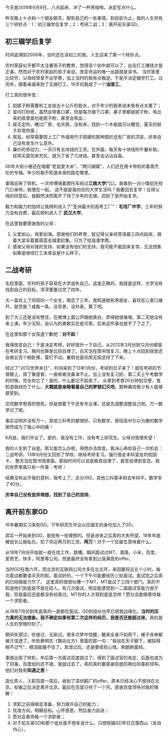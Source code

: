 今天是2019年6月9日，八点起床，冲了一杯黑咖啡。决定写点什么。

昨天晚上十点和一个朋友聊天，聊到自己的一些事情。到目前为止，我的人生共有三个转折点：1：初三辍学后复学；2：考研二战；3：离开前东家GD。

## 初三辍学后复学

时间追溯到2006年，当时还在读初三的我，人生迎来了第一个转折点。

农村家庭似乎都不太注重孩子的教育，觉得读个初中就可以了，出去打工赚钱才是正事。然而对于农村家庭的孩子来说，改变命运的唯一出路就是读书。
当时家里比较穷，父母经常拿不出学费，加上当时的我有点叛逆。于是乎决定辍学打工。过完年，跟着亲戚来到了无锡打工，16岁的我成了一个**油漆工**。

打工真的很辛苦：

1. 刮腻子粉需要和工友抬五十公斤的胶水，对于年少的我来说未免有点太重了；
2. 室内打砂纸，虽然会带着口罩，但是每次摘下口罩，鼻子里都是腻子粉，咳出来的痰里面也是腻子粉，甚至会咳血；
3. 居无定所，睡过厂房，毛坯房。没有床，找到一个木板就可以睡觉，夏天的蚊子异常热情；
4. 爬高，经常需要爬上工厂外墙用竹子搭建的那种围栏还有厂房的顶梁，庆幸自己没有发生什么意外。
5. 廉价的劳动力，一天只有五块钱的工资。在外面，每天有十块钱的午餐补助，经常买面包来充饥，就为了省了几块钱。甚至会沾沾自喜。

06年大街小巷还在唱着"老鼠爱大米"，"两只蝴蝶"，人们还在用卡带机听着周杰伦的专辑。年少的我不知道未来的路在哪里。

事情迎来了转机，一次师傅骑着摩托车经过**江南大学**门口。我看到一对小情侣在校门口亲吻，依偎在一起。
这不就是我向往的大学生活吗？我要回去复学！征得父母的同意后，我毅然决然离开了待了半年的无锡，回到了家开始复学。

毅力和脑力的加持让我顺利进入了"亚洲最大的高考工厂"：**毛坦厂中学**。三年的努力没有白费，最后顺利进入了 **武汉大学**。

在这里我要感谢我的父母：
1. 父爱如山，母爱如海。感谢他们的养育，犹记得父亲经常凌晨三四点起床，骑着大梁车载着蔬菜去城里赶集。只为了给我凑学费。
2. 感谢父母对我的支持，如果没有他们的支持，我可能不能回来复学。无法想象如果是继续打工未来会是什么样子。

## 二战考研

名校里面，农村的孩子容易在大学迷失自己。这是正确的，我就是这样，大学没有找到自己的目标。浑浑噩噩过完了四年。

大一喜欢上了同班的一个女生，暗恋了三年。我知道她有男朋友，喜欢在心里口难开。就凭我？咸鱼一条，没背景，没外表。算了吧。

到了大三还是没有憋住，在微博上面公开跟她表白，弄得她很难堪。第二天她没有来上课。年少无知，自以为的勇敢实在是可笑。后来这件事也就不了了之了。

在这里和那个女孩道个歉吧：**对不起**！

我得改变自己！于是决定考研，好好提升一下自己。从2012年3月份到12月份都是在考研复习。期间也算是比较自律了。白天泡在图书馆复习，晚上十点回到宿舍还会做五百个俯卧撑，雷打不动。暑假也是风雨无阻坚持了下来。

经过了"2012世界末日"，时间来到了13年1月份，考研的日子来了！就在考研的节骨眼上，得了重感冒，一直咳嗽流鼻涕不止。加上没有复习好。第二天上午考数学的时候，完全失忆了！是的，什么都记不起来了。
从拿到考卷20分钟到交卷，鬼知道我经历了什么。**大概就是亲眼看着自己的梦想幻灭吧**。那种痛苦极少有人能够感受到。

交完数学卷真的想死。但是想着下午还有专业课，还是先调整调整自己吧。万一数学过了呢。

事实证明并没有万一，其他三科考的都很好。只有数学，曾经高中引以为傲的数学居然成为了我心中的痛！

6月底，我们毕业了。是的，我没有工作，没有考上研究生。父母对我很失望！

我的人生到了谷底。那又能怎么办呢，得想办法改变。我决心再给自己一次机会：二战考研。13年9月份又回到了学校，继续考研复习。强行借走本科室友的校园卡，
整天泡在图书馆里面。那段时间可以说是极其自律了，甚至自律到变态。我的世界里面只有一件事：考研！

结果没有出乎我的意料，我考上了。总分392，其他三科基本和去年持平。数学多了40分。

**庆幸自己没有放弃理想，找到了自己的坚持**。

## 离开前东家GD

16年暑期实习来到GD。17年研究生毕业以应届生的身份加入了GD。

其实一开始来到GD，是抱有一些理想的。但是进来之后真的大失所望。18年年底被组长公报私仇，扣了将近两万的工资。**两万**！对于一个应届生意味着什么。

从18年7月份开始就一直在找工作，跳槽。期间面试过MT，滴滴，小米，百度，爱奇艺，快手，阿里等公司。但是最终没有拿到让我满意的offer。

当时GD在南六环，而北京的互联网公司大多在北五环，来回要将近五个小时。每次面试都要请半天的假，面试好的，一个下午可能要经历三轮面试。面试完之后真的已经精疲力尽了。
这里真的很想吐槽一下MT，MT面试了三四个部门。真的不知道他们到底是不是在招人。有几次面试，明显能感觉到一二面面试官能力弱于我，但是最后还是都没有给我过。MT你的人才观到底是怎样？愿社会能够善待每一个求职者。

从18年7月份到年底真的一直都在面试。GD的组长也早已把我边缘化。**当时的压力真的无法想象。我不确定如果有第二次这样的经历，我是否还能挺过来**。真的是人生的至暗时刻了。

期间失望过，彷徨过，无助过。很多次梦中惊醒，醒来全身汗如雨下，被子床单都被汗湿透了。听到黄明志《飘向北方》里面的那一句："我站在天子脚下，被踩得喘不过气"，眼泪就绷不住了。发泄过后，还是要收拾心情，刷题刷面经。

事情出现了转机，年后第一次面试百度就过了。得到了面试官的肯定，后面也成为了同事。百度给的还不错，我就过去了。真的真的要感谢百度的两位同事和领导。他们对我有**知遇之恩**！

造化弄人，入职百度一周后，收到了深圳鹅厂的offer。原本已经决心不想待在北京。权衡之后决定离开北京。最后在百度只待了一个月。感谢百度领导对我的理解！

1. 求职之前得做足准备，努力提升自己的能力；
2. 找准方向，明确目标。心怀感恩，然后奋力前进；
3. 愿社会善待每一个求职者；
4. 对于前东家GD和那个组长我不想多说什么，只想祝福GD早日日落西山（发自内心）。
